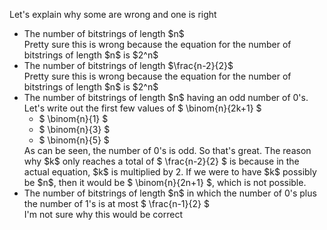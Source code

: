 Let's explain why some are wrong and one is right

<ul>
<li> The number of bitstrings of length $n$ <br/> 
Pretty sure this is wrong because the equation for the number of bitstrings of length $n$ is $2^n$
<li> The number of bitstrings of length $\frac{n-2}{2}$ <br/> 
Pretty sure this is wrong because the equation for the number of bitstrings of length $n$ is $2^n$
<li> The number of bitstrings of length $n$ having an odd number of 0's. <br/> 
Let's write out the first few values of $ \binom{n}{2k+1} $ <br/> 
	      <ul>
		      <li> $ \binom{n}{1} $
		      <li> $ \binom{n}{3} $
		      <li> $ \binom{n}{5} $
	      </ul>
	      As can be seen, the number of 0's is odd. 
	      So that's great. The reason why $k$ only reaches a total of $ \frac{n-2}{2} $ is because in the actual equation, $k$ is multiplied by 2. 
If we were to have $k$ possibly be $n$, then it would be $ \binom{n}{2n+1} $, which is not possible.
	<li> The number of bitstrings of length $n$ in which the number of 0's plus the number of 1's is at most $ \frac{n-1}{2} $ <br/> 
I'm not sure why this would be correct
</ul>

